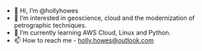 - 👋 Hi, I’m @hollyhowes
- 👀 I’m interested in geoscience, cloud and the modernization of petrographic techniques.
- 🌱 I’m currently learning AWS Cloud, Linux and Python. 
- 📫 How to reach me - holly.howes@outlook.com

<!---
hollyhowes/hollyhowes is a ✨ special ✨ repository because its `README.md` (this file) appears on your GitHub profile.
You can click the Preview link to take a look at your changes.
--->
